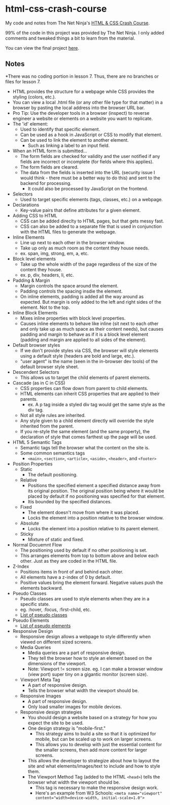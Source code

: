 # html-css-crash-course
My code and notes from The Net Ninja's [HTML & CSS Crash Course](https://www.youtube.com/watch?v=hu-q2zYwEYs&amp;list=PL4cUxeGkcC9ivBf_eKCPIAYXWzLlPAm6G).

99% of the code in this project was provided by The Net Ninja. I only added comments and tweaked things a bit to learn from the material.

You can view the final project [here](https://krisairdancer.github.io/html-css-crash-course/lessons_6-10/index.html).


## Notes

*There was no coding portion in lesson 7. Thus, there are no branches or files for lesson 7.

- HTML provides the structure for a webpage while CSS provides the styling  (colors, etc.).
- You can view a local .html file (or any other file type for that matter) in a browser by pasting the local address into the browser URL bar.
- Pro Tip: Use the developer tools in a browser (inspect) to reverse engineer a website or elements on a website you want to replicate.
- The 'id' element:
    - Used to identify that specific element.
    - Can be used as a hook in JavaScript or CSS to modify that element.
    - Can be used to link the element to another element.
        - Such as linking a label to an input field.
- When an HTML form is submitted...
    - The form fields are checked for validity and the user notified if any fields are incorrect or incomplete (for fields where this applies).
    - The form fields are cleared.
    - The data from the fields is inserted into the URL (security issue I would think - there must be a better way to do this) and sent to the backend for processing.
        - It could also be processed by JavaScript on the frontend.
- Selectors
    - Used to target specific elements (tags, classes, etc.) on a webpage.
- Declarations
    - Key-value pairs that define attributes for a given element.
- Adding CSS to HTML
    - CSS can be added direclty to HTML pages, but that gets messy fast.
    - CSS can also be added to a separate file that is used in conjunction with the HTML files to generate the webpage.
- Inline Elements
    - Line up next to each other in the browser window.
    - Take up only as much room as the content they house needs.
    - ex. span, img, strong, em, a, etc.
- Block level elements
    - Take up the whole width of the page regardless of the size of the content they house.
    - ex. p, div, headers, li, etc.
- Padding & Margin
    - Margin controls the space around the element.
    - Padding controls the spacing insdie the element.
    - On inline elements, padding is added all the way around as expected. But margin is only added to the left and right sides of the element. Not to the top.
- Inline Block Elements
    - Mixes inline properties with block level properties.
    - Causes inline elements to behave like inline (sit next to each other and only take up as much space as their content needs), but causes padding and margin to behave as if it is a block level element (padding and margin are applied to all sides of the element).
- Default browser styles
    - If we don't provide styles via CSS, the browser will style elements using a default style (headers are bold and large, etc.).
    - "user agent" is the name (seen in the in-browser dev tools) of the default browser style sheet.
- Descendent Selectors
    - This allows us to target the child elements of parent elements.
- Cascade (as in C in CSS)
    - CSS properties can flow down from parent to child elements.
    - HTML elements can inherit CSS properties that are applied to their parents.
        - ex. A p tag inside a styled div tag would get the same style as the div tag.
    - Not all style rules are inherited.
    - Any style given to a child element directly will override the style inherited from the parent.
    - If you re-style the same element (and the same property), the declaration of style that comes farthest up the page will be used.
- HTML 5 Semantic Tags
    - Semantic tags tell the browser what the content on the site is.
    - Some common semantics tags
        - `<main>`, `<section>`, `<article>`, `<aside>`, `<header>`, and `<footer>`
- Position Properties
    - Static
        - The default positioning.
    - Relative
        - Positions the specified element a specified distance away from its original position. The original position being where it would be placed by default if no positioning was specified for that element.
        - Itis bounded by the specified distances.
    - Fixed
        - The element doesn't move from where it was placed.
        - Locks the element into a position relative to the browser window.
    - Absolute
        - Locks the element into a position relative to its parent element.
    - Sticky
        - Mixture of static and fixed.
- Normal Docuemnt Flow
    - The positioning used by default if no other positioning is set.
    - This arranges elements from top to bottom above and below each other. Just as they are coded in the HTML file.
- Z-Index
    - Positions items in front of and behind each ohter.
    - All elements have a z-index of 0 by default.
    - Positive values bring the element forward. Negative values push the elements backward.
- Pseudo Classes
    - Pseudo classes are used to style elements when they are in a specific state.
    - eg. :hover, :focus, :first-child, etc.
    - [List of pseudo classes](https://developer.mozilla.org/en-US/docs/Web/CSS/Pseudo-classes) 
- Pseudo Elements
    - [List of pseudo elements](https://developer.mozilla.org/en-US/docs/Web/CSS/Pseudo-elements) 
- Responsive Design
    - Responsive design allows a webpage to style differently when viewed on different sized screens.
    - Media Queries
        - Media queries are a part of responsive design.
        - They tell the browser how to style an element based on the dimensions of the viewport.
        - Note: Viewport != screen size. eg. I can make a browser window (view port) super tiny on a gigantic monitor (screen size).
    - Viewport Meta Tag
        - A part of responsive design.
        - Tells the browser what width the viewport should be.
    - Responsive Images
        - A part of responsive design.
        - Only load smaller images for mobile devices.
    - Responsive design strategies
        - You should design a website based on a strategy for how you expect the site to be used.
        - One design strategy is "mobile-first."
            - This strategy aims to build a site so that it is optimized for mobile, but can be scaled up to work on larger screens.
            - This allows you to develop with just the essential content for the smaller screens, then add more content for larger screens.
        - This allows the developer to strategize about how to layout the site and what elements/images/text to include and how to style them.
        - The Viewport Method Tag (added to the HTML `<head>`) tells the browser what width the viewport should be.
            - This tag is necessary to make the responsive design work.
            - Here's an example from W3 Schools: `<meta name="viewport" content="width=device-width, initial-scale=1.0">`
        

















